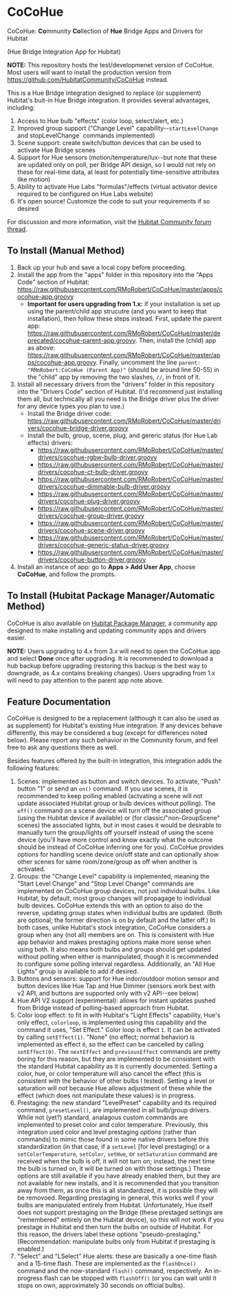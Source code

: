 # CoCoHue

CoCoHue: <b>Co</b>mmunity <b>Co</b>llection of <b>Hue</b> Bridge Apps and Drivers for Hubitat

(Hue Bridge Integration App for Hubitat)

**NOTE:** This repository hosts the test/developmenet version of CoCoHue. Most users will want to install the production version
from <a href="https://github.com/HubitatCommunity/CoCoHue">https://github.com/HubitatCommunity/CoCoHue</a> instead.

This is a Hue Bridge integration designed to replace (or supplement) Hubitat's buit-in Hue Bridge
integration. It provides several advantages, including:

1. Access to Hue bulb "effects" (color loop, select/alert, etc.)
2. Improved group support ("Change Level" capability--`startLevelChange` and stopLevelChange` commands implemented)
3. Scene support: create switch/button devices that can be used to activate Hue Bridge scenes
4. Support for Hue sensors (motion/temperature/lux--but note that these are updated only on poll, per Bridge API design, so I would not rely on these for real-time data, at least for potentially time-sensitive attributes like motion)
5. Ability to activate Hue Labs "formulas"/effects (virtual activator device required to be configured on Hue Labs website)
6. It's open source! Customize the code to suit your requirements if so desired

For discussion and more information, visit the <a href="https://community.hubitat.com/t/release-cocohue-hue-bridge-integration-including-scenes/27978">Hubitat Community forum thread</a>.

## To Install (Manual Method)

1. Back up your hub and save a local copy before proceeding.
2. Install the app  from the "apps" folder in this repository into the "Apps Code" section of Hubitat: https://raw.githubusercontent.com/RMoRobert/CoCoHue/master/apps/cocohue-app.groovy
   * **Important for users upgrading from 1.x:** if your installation is set up using the parent/child app strucutre (and you want to keep that installation), then follow these steps instead. First, update the parent app: https://raw.githubusercontent.com/RMoRobert/CoCoHue/master/deprecated/cocohue-parent-app.groovy. Then, install the (child) app as above: https://raw.githubusercontent.com/RMoRobert/CoCoHue/master/apps/cocohue-app.groovy. Finally, uncomment the line `parent: "RMoRobert:CoCoHue (Parent App)"` (should be around line 50-55) in the "child" app by removing the two slashes, `//`, in front of it.
3. Install all necessary drivers from the "drivers" folder in this repository into the "Drivers Code" section of Hubitat. (I'd recommend
   just installing them all, but technically all you need is the Bridge driver plus the driver for any device types you plan to use.)
   * Install the Bridge driver code: https://raw.githubusercontent.com/RMoRobert/CoCoHue/master/drivers/cocohue-bridge-driver.groovy
   * Install the bulb, group, scene, plug, and gereric status (for Hue Lab effects) drivers: 
     * https://raw.githubusercontent.com/RMoRobert/CoCoHue/master/drivers/cocohue-rgbw-bulb-driver.groovy
     * https://raw.githubusercontent.com/RMoRobert/CoCoHue/master/drivers/cocohue-ct-bulb-driver.groovy
     * https://raw.githubusercontent.com/RMoRobert/CoCoHue/master/drivers/cocohue-dimmable-bulb-driver.groovy
     * https://raw.githubusercontent.com/RMoRobert/CoCoHue/master/drivers/cocohue-plug-driver.groovy
     * https://raw.githubusercontent.com/RMoRobert/CoCoHue/master/drivers/cocohue-group-driver.groovy
     * https://raw.githubusercontent.com/RMoRobert/CoCoHue/master/drivers/cocohue-scene-driver.groovy
     * https://raw.githubusercontent.com/RMoRobert/CoCoHue/master/drivers/cocohue-generic-status-driver.groovy
     * https://raw.githubusercontent.com/RMoRobert/CoCoHue/master/drivers/cocohue-button-driver.groovy
4. Install an instance of app: go to **Apps > Add User App**, choose **CoCoHue**, and follow the prompts.

## To Install (Hubitat Package Manager/Automatic Method)

CoCoHue is also available on <a href="https://community.hubitat.com/t/beta-hubitat-package-manager/38016">Hubitat Package
Manager</a>, a community app designed to make installing and updating community apps and drivers easier.

**NOTE:** Users upgrading to 4.x from 3.x will need to open the CoCoHue app and select **Done** once after upgrading. It is recommended to download a hub backup before upgrading (restoring this backup is the best way to downgrade, as 4.x contains breaking changes). Users upgrading from 1.x will need to pay attention to the parent app note above.

## Feature Documentation

CoCoHue is designed to be a replacement (although it can also be used as as supplement) for Hubitat's existing Hue integration. If any devices behave differently, this
may be considered a bug (except for differences noted below). Please report any such behavior in the Community forum, and feel free
to ask any questions there as well.

Besides features offered by the built-in integration, this integration adds the following features:

1. Scenes: implemented as button and switch devices. To activate, "Push" button "1" or send an `on()` command. If you use
   scenes, it is recommended to keep polling enabled (actvating a scene will not update associated Hubitat group or bulb
   devices without polling). The `off()` command on a scene device will turn off the associated group (using the Hubitat device if
   available) or (for classic/"non-GroupScene" scenes) the associated lights, but in most cases it would be desirable to manually
   turn the group/lights off yourself instead of using the scene device (you'll have more control and know exactly what the outcome
   should be instead of CoCoHue inferring one for you). CoCoHue provides options for handling scene device on/off state and can
   optionally show other scenes for same room/zone/group as off when another is activated.
2. Groups: the "Change Level" capability is implemented, meaning the "Start Level Change" and "Stop Level Change" commands are
   implemented on CoCoHue group devices, not just individual bulbs. Like Hubitat, by default, most group changes will propagage to
   individual bulb devices. CoCoHue extends this with an option to also do the reverse, updating group states when individual bulbs are
   updated. (Both are optional; the former direction is on by default and the latter off.) In both cases, unlike Hubitat's
   stock integration, CoCoHue considers a group when any (not all) members are on. This is consistent with Hue app
   behavior and makes prestaging options make more sense when using both. It also means both bulbs and groups should get
   updated without polling when either is mannipulated, though it is recommended to configure some polling interval
   regardless. Additionally, an "All Hue Lights" group is available to add if desired.
3. Buttons and sensors: support for Hue indor/outdoor motion sensor and button devices like Hue Tap and Hue Dimmer (sensors work best with v2 API, and buttons are supported only with v2 API--see below)
4. Hue API V2 support (experimental): allows for instant updates pushed from Bridge instead of polling-based approach from Hubitat.
5. Color loop effect: to fit in with Hubitat's "Light Effects" capability, Hue's only effect, `colorloop`, is implemented using
   this capability and the command it uses, "Set Effect." Color loop is effect `1`. It can be activated by calling `setEffect(1)`.
   "None" (no effect; normal behavior) is implemented as effect `0`, so the effect can be cancelled by calling `setEffect(0)`.
   The `nextEffect` and `previousEffect` commands are pretty boring for this reason, but they are implemented to be consistent with
   the standard Hubitat capability as it is currently documented. Setting a color, hue, or color temperature will also cancel the effect
   (this is consistent with the behavior of other bulbs I tested). Setting a level or saturation will *not* because Hue allows adjustment
   of these while the effect (which does not manipulate these values) is in progress.
6. Prestaging: the new standard "LevelPreset" capability and its required command, `presetLevel()`, are implemented in all bulb/group
   drivers. While not (yet?) standard, analagous custom commands are implemented to preset color and color temperature. Previously, this
   integration used color and level prestaging *options* (rather than commands) to mimic those found in some native drivers before
   this standardization (in that case, if a `setLevel` [for level prestaging] or a `setColorTemperature`, `setColor`, `setHue`, or `setSaturation` command
   are received when the bulb is off, it will not turn on; instead, the next time the bulb is turned on, it will be turned on with those settings.) These
   options are still available if you have already enabled them, but they are not available for new installs, and it is recommended that you transition
   away from them, as once this is all standardized, it is possible they will be removoed. Regarding prestaging in general,
   this works well if your bulbs are manipulated entirely from Hubitat. Unfortunately, Hue itself does not support prestaging on the Bridge (these prestaged settings are "remembered"
   entirely on the Hubitat device), so this will *not* work if you prestage in Hubitat and then turn the bulbs on outside of Hubitat. For
   this reason, the drivers label these options "pseudo-prestaging." (Recommendation: manipulate bulbs only from Hubitat if prestaging is enabled.)
7. "Select" and "LSelect" Hue alerts: these are basically a one-time flash and a 15-time flash. These are implemented as the
   `flashOnce()` command and the now-standard `flash()` command, respectively. An in-progress flash can be stopped
   with `flashOff()` (or you can wait until it stops on own, approximately 30 seconds on official bulbs).